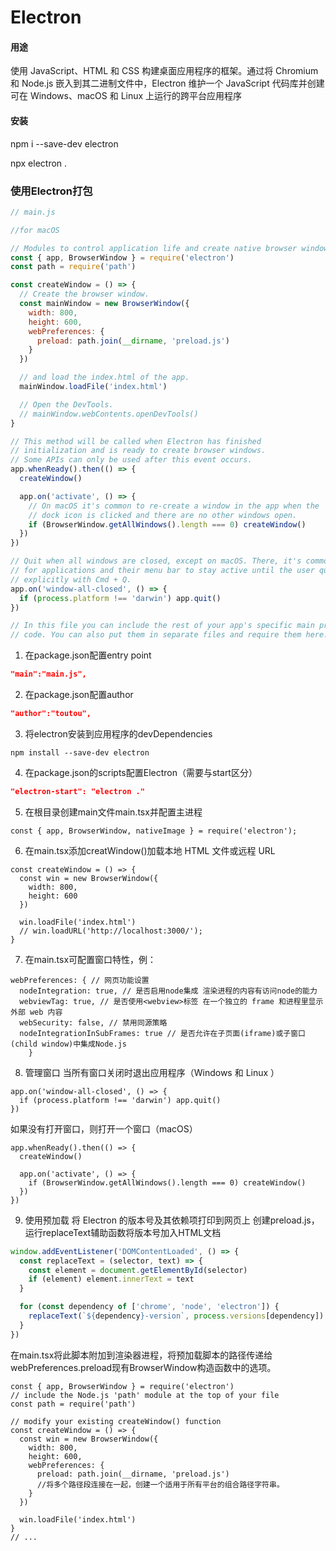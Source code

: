 # Electron

#### 用途
使用 JavaScript、HTML 和 CSS 构建桌面应用程序的框架。通过将 Chromium 和 Node.js 嵌入到其二进制文件中，Electron 维护一个 JavaScript 代码库并创建可在 Windows、macOS 和 Linux 上运行的跨平台应用程序 

#### 安装
npm i --save-dev electron

npx electron .

### 使用Electron打包

```js
// main.js

//for macOS

// Modules to control application life and create native browser window
const { app, BrowserWindow } = require('electron')
const path = require('path')

const createWindow = () => {
  // Create the browser window.
  const mainWindow = new BrowserWindow({
    width: 800,
    height: 600,
    webPreferences: {
      preload: path.join(__dirname, 'preload.js')
    }
  })

  // and load the index.html of the app.
  mainWindow.loadFile('index.html')

  // Open the DevTools.
  // mainWindow.webContents.openDevTools()
}

// This method will be called when Electron has finished
// initialization and is ready to create browser windows.
// Some APIs can only be used after this event occurs.
app.whenReady().then(() => {
  createWindow()

  app.on('activate', () => {
    // On macOS it's common to re-create a window in the app when the
    // dock icon is clicked and there are no other windows open.
    if (BrowserWindow.getAllWindows().length === 0) createWindow()
  })
})

// Quit when all windows are closed, except on macOS. There, it's common
// for applications and their menu bar to stay active until the user quits
// explicitly with Cmd + Q.
app.on('window-all-closed', () => {
  if (process.platform !== 'darwin') app.quit()
})

// In this file you can include the rest of your app's specific main process
// code. You can also put them in separate files and require them here.
```
1. 在package.json配置entry point
```json
"main":"main.js",
```

2. 在package.json配置author
```json
"author":"toutou",
```

3. 将electron安装到应用程序的devDependencies
```
npm install --save-dev electron
```

4. 在package.json的scripts配置Electron（需要与start区分）
```json
"electron-start": "electron ."
```

5. 在根目录创建main文件main.tsx并配置主进程
```tsx
const { app, BrowserWindow, nativeImage } = require('electron');
```

6. 在main.tsx添加creatWindow()加载本地 HTML 文件或远程 URL
```tsx
const createWindow = () => {
  const win = new BrowserWindow({
    width: 800,
    height: 600
  })

  win.loadFile('index.html')
  // win.loadURL('http://localhost:3000/');
}
```
7. 在main.tsx可配置窗口特性，例：
```tsx
webPreferences: { // 网页功能设置
  nodeIntegration: true, // 是否启用node集成 渲染进程的内容有访问node的能力
  webviewTag: true, // 是否使用<webview>标签 在一个独立的 frame 和进程里显示外部 web 内容
  webSecurity: false, // 禁用同源策略
  nodeIntegrationInSubFrames: true // 是否允许在子页面(iframe)或子窗口(child window)中集成Node.js
    }
```
8. 管理窗口
当所有窗口关闭时退出应用程序（Windows 和 Linux ）
```tsx
app.on('window-all-closed', () => {
  if (process.platform !== 'darwin') app.quit()
})
```
   如果没有打开窗口，则打开一个窗口（macOS）
```tsx
app.whenReady().then(() => {
  createWindow()

  app.on('activate', () => {
    if (BrowserWindow.getAllWindows().length === 0) createWindow()
  })
})
```

9.   使用预加载
将 Electron 的版本号及其依赖项打印到网页上
创建preload.js，运行replaceText辅助函数将版本号加入HTML文档
```js
window.addEventListener('DOMContentLoaded', () => {
  const replaceText = (selector, text) => {
    const element = document.getElementById(selector)
    if (element) element.innerText = text
  }

  for (const dependency of ['chrome', 'node', 'electron']) {
    replaceText(`${dependency}-version`, process.versions[dependency])
  }
})
```

在main.tsx将此脚本附加到渲染器进程，将预加载脚本的路径传递给webPreferences.preload现有BrowserWindow构造函数中的选项。
```tsx
const { app, BrowserWindow } = require('electron')
// include the Node.js 'path' module at the top of your file
const path = require('path')

// modify your existing createWindow() function
const createWindow = () => {
  const win = new BrowserWindow({
    width: 800,
    height: 600,
    webPreferences: {
      preload: path.join(__dirname, 'preload.js')
      //将多个路径段连接在一起，创建一个适用于所有平台的组合路径字符串。
    }
  })

  win.loadFile('index.html')
}
// ...
```

